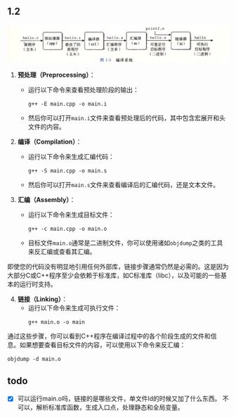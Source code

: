 ## 1.2
![alt text](img/image.png)
1. **预处理（Preprocessing）**：
   - 运行以下命令来查看预处理阶段的输出：
     ```
     g++ -E main.cpp -o main.i
     ```
   - 然后你可以打开`main.i`文件来查看预处理后的代码，其中包含宏展开和头文件的内容。

2. **编译（Compilation）**：
   - 运行以下命令来生成汇编代码：
     ```
     g++ -S main.cpp -o main.s
     ```
   - 然后你可以打开`main.s`文件来查看编译后的汇编代码，还是文本文件。

3. **汇编（Assembly）**：
   - 运行以下命令来生成目标文件：
     ```
     g++ -c main.cpp -o main.o
     ```
   - 目标文件`main.o`通常是二进制文件，你可以使用诸如`objdump`之类的工具来反汇编或查看其汇编。
   
即使您的代码没有明显地引用任何外部库，链接步骤通常仍然是必需的。这是因为大部分C或C++程序至少会依赖于标准库，如C标准库（libc），以及可能的一些基本的运行时支持。

4. **链接（Linking）**：
   - 运行以下命令来生成可执行文件：
     ```
     g++ main.o -o main
     ```
     
通过这些步骤，你可以看到C++程序在编译过程中的各个阶段生成的文件和信息。如果想要查看目标文件的内容，可以使用以下命令来反汇编：

```
objdump -d main.o
```

## todo
- [x] 可以运行main.o吗，链接的是哪些文件，单文件ld的时候又加了什么东西。
    不可以，解析标准库函数，生成入口点，处理静态和全局变量。